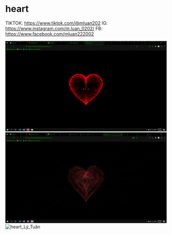 # heart
TIKTOK: https://www.tiktok.com/@mluan202
IG: https://www.instagram.com/m.luan_0202/ 
FB: https://www.facebook.com/mluan222002 

![heart](/Images/heart.png 'Heart')
![heart1](/Images/heart1.png 'Heart1')
![heart_Lý_Tuân](/Images/heart_Lý_Tuân.png 'Heart_Lý_Tuân')
